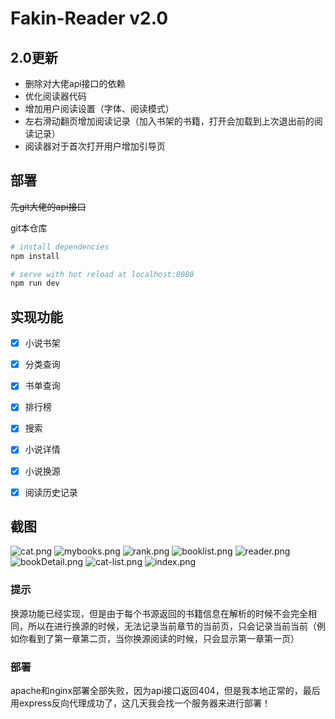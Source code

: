 # Fakin-Reader v2.0

## 2.0更新
- 删除对大佬api接口的依赖
- 优化阅读器代码
- 增加用户阅读设置（字体、阅读模式）
- 左右滑动翻页增加阅读记录（加入书架的书籍，打开会加载到上次退出前的阅读记录）
- 阅读器对于首次打开用户增加引导页

## 部署
~~先git大佬的api接口~~


git本仓库
``` bash
# install dependencies
npm install

# serve with hot reload at localhost:8080
npm run dev

```
## 实现功能

- [x] 小说书架

- [x] 分类查询

- [x] 书单查询

- [x] 排行榜

- [x] 搜索

- [x] 小说详情

- [x] 小说换源

- [x] 阅读历史记录

## 截图
![cat.png](https://github.com/ZpsssLll/vue-zpReader/blob/master/screenshot/cat.png)
![mybooks.png](https://github.com/ZpsssLll/vue-zpReader/blob/master/screenshot/mybooks.png)
![rank.png](https://github.com/ZpsssLll/vue-zpReader/blob/master/screenshot/rank.png)
![booklist.png](https://github.com/ZpsssLll/vue-zpReader/blob/master/screenshot/booklist.png)
![reader.png](https://github.com/ZpsssLll/vue-zpReader/blob/master/screenshot/reader.png)
![bookDetail.png](https://github.com/ZpsssLll/vue-zpReader/blob/master/screenshot/bookDetail.png)
![cat-list.png](https://github.com/ZpsssLll/vue-zpReader/blob/master/screenshot/cat-list.png)
![index.png](https://github.com/ZpsssLll/vue-zpReader/blob/master/screenshot/index.png)


### 提示
换源功能已经实现，但是由于每个书源返回的书籍信息在解析的时候不会完全相同，所以在进行换源的时候，无法记录当前章节的当前页，只会记录当前当前（例如你看到了第一章第二页，当你换源阅读的时候，只会显示第一章第一页）

### 部署
apache和nginx部署全部失败，因为api接口返回404，但是我本地正常的，最后用express反向代理成功了，这几天我会找一个服务器来进行部署！